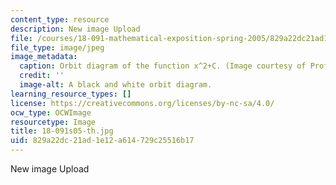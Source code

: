 ```yaml
---
content_type: resource
description: New image Upload
file: /courses/18-091-mathematical-exposition-spring-2005/829a22dc21ad1e12a614729c25516b17_18-091s05-th.jpg
file_type: image/jpeg
image_metadata:
  caption: Orbit diagram of the function x^2+C. (Image courtesy of Prof. Stephen Lovett.)
  credit: ''
  image-alt: A black and white orbit diagram.
learning_resource_types: []
license: https://creativecommons.org/licenses/by-nc-sa/4.0/
ocw_type: OCWImage
resourcetype: Image
title: 18-091s05-th.jpg
uid: 829a22dc-21ad-1e12-a614-729c25516b17
---
```

New image Upload
